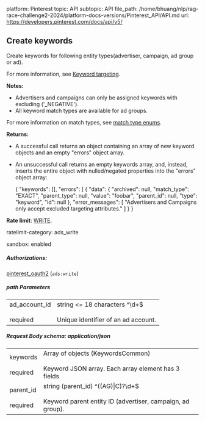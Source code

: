 platform: Pinterest
topic: API
subtopic: API
file_path: /home/bhuang/nlp/rag-race-challenge2-2024/platform-docs-versions/Pinterest_API/API.md
url: https://developers.pinterest.com/docs/api/v5/


## [](#operation/keywords/create)Create keywords

Create keywords for following entity types(advertiser, campaign, ad group or ad).

For more information, see [Keyword targeting](https://help.pinterest.com/en/business/article/keyword-targeting).

**Notes:**

* Advertisers and campaigns can only be assigned keywords with excluding ('\_NEGATIVE').
* All keyword match types are available for ad groups.

For more information on match types, see [match type enums](https://developers.pinterest.com/docs/ads/targeting/#Match%20type%20and%20targeting%20level).

**Returns:**

* A successful call returns an object containing an array of new keyword objects and an empty "errors" object array.
    
* An unsuccessful call returns an empty keywords array, and, instead, inserts the entire object with nulled/negated properties into the "errors" object array:
    
     { "keywords": \[\], "errors": \[ { "data": { "archived": null, "match\_type": "EXACT", "parent\_type": null, "value": "foobar", "parent\_id": null, "type": "keyword", "id": null }, "error\_messages": \[ "Advertisers and Campaigns only accept excluded targeting attributes." \] } } 
    

**Rate limit**: [WRITE](https://developers.pinterest.com/docs/redoc/#tag/Rate-Limits).

ratelimit-category: ads\_write

sandbox: enabled

##### Authorizations:

[pinterest\_oauth2](#section/Authentication/pinterest_oauth2) (`ads:write`)

##### path Parameters

|     |     |
| --- | --- |
| ad\_account\_id<br><br>required | string <= 18 characters ^\\d+$<br><br>Unique identifier of an ad account. |

##### Request Body schema: application/json

|     |     |
| --- | --- |
| keywords<br><br>required | Array of objects (KeywordsCommon)<br><br>Keyword JSON array. Each array element has 3 fields |
| parent\_id<br><br>required | string (parent\_id) ^((AG)\|C)?\\d+$<br><br>Keyword parent entity ID (advertiser, campaign, ad group). |
